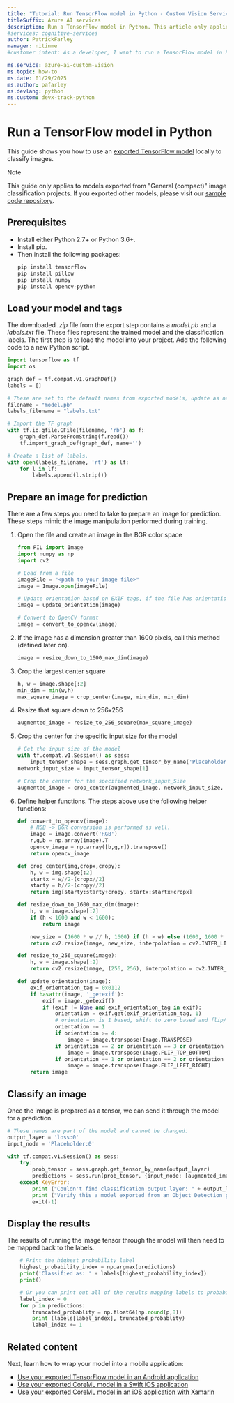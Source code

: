 ```yaml
---
title: "Tutorial: Run TensorFlow model in Python - Custom Vision Service"
titleSuffix: Azure AI services
description: Run a TensorFlow model in Python. This article only applies to models exported from image classification projects in the Custom Vision service.
#services: cognitive-services
author: PatrickFarley
manager: nitinme
#customer intent: As a developer, I want to run a TensorFlow model in Python so that I can classify images locally.

ms.service: azure-ai-custom-vision
ms.topic: how-to
ms.date: 01/29/2025
ms.author: pafarley
ms.devlang: python
ms.custom: devx-track-python
---
```


# Run a TensorFlow model in Python

This guide shows you how to use an [exported TensorFlow model](./export-your-model.md) locally to classify images.

> [!NOTE]
> This guide only applies to models exported from "General (compact)" image classification projects. If you exported other models, please visit our [sample code repository](https://github.com/Azure-Samples/customvision-export-samples).

## Prerequisites

- Install either Python 2.7+ or Python 3.6+.
- Install pip.
- Then install the following packages:
    ```bash
    pip install tensorflow
    pip install pillow
    pip install numpy
    pip install opencv-python
    ```
    
## Load your model and tags

The downloaded _.zip_ file from the export step contains a _model.pb_ and a _labels.txt_ file. These files represent the trained model and the classification labels. The first step is to load the model into your project. Add the following code to a new Python script.

```Python
import tensorflow as tf
import os

graph_def = tf.compat.v1.GraphDef()
labels = []

# These are set to the default names from exported models, update as needed.
filename = "model.pb"
labels_filename = "labels.txt"

# Import the TF graph
with tf.io.gfile.GFile(filename, 'rb') as f:
    graph_def.ParseFromString(f.read())
    tf.import_graph_def(graph_def, name='')

# Create a list of labels.
with open(labels_filename, 'rt') as lf:
    for l in lf:
        labels.append(l.strip())
```

## Prepare an image for prediction

There are a few steps you need to take to prepare an image for prediction. These steps mimic the image manipulation performed during training.

1. Open the file and create an image in the BGR color space
    
    ```Python
    from PIL import Image
    import numpy as np
    import cv2
    
    # Load from a file
    imageFile = "<path to your image file>"
    image = Image.open(imageFile)
    
    # Update orientation based on EXIF tags, if the file has orientation info.
    image = update_orientation(image)
    
    # Convert to OpenCV format
    image = convert_to_opencv(image)
    ```

1. If the image has a dimension greater than 1600 pixels, call this method (defined later on).

    ```Python
    image = resize_down_to_1600_max_dim(image)
    ```

1. Crop the largest center square

    ```Python
    h, w = image.shape[:2]
    min_dim = min(w,h)
    max_square_image = crop_center(image, min_dim, min_dim)
    ```

1. Resize that square down to 256x256

    ```Python
    augmented_image = resize_to_256_square(max_square_image)
    ```

1. Crop the center for the specific input size for the model

    ```Python
    # Get the input size of the model
    with tf.compat.v1.Session() as sess:
        input_tensor_shape = sess.graph.get_tensor_by_name('Placeholder:0').shape.as_list()
    network_input_size = input_tensor_shape[1]
    
    # Crop the center for the specified network_input_Size
    augmented_image = crop_center(augmented_image, network_input_size, network_input_size)
    
    ```

1. Define helper functions. The steps above use the following helper functions:
    
    ```Python
    def convert_to_opencv(image):
        # RGB -> BGR conversion is performed as well.
        image = image.convert('RGB')
        r,g,b = np.array(image).T
        opencv_image = np.array([b,g,r]).transpose()
        return opencv_image
    
    def crop_center(img,cropx,cropy):
        h, w = img.shape[:2]
        startx = w//2-(cropx//2)
        starty = h//2-(cropy//2)
        return img[starty:starty+cropy, startx:startx+cropx]
    
    def resize_down_to_1600_max_dim(image):
        h, w = image.shape[:2]
        if (h < 1600 and w < 1600):
            return image
    
        new_size = (1600 * w // h, 1600) if (h > w) else (1600, 1600 * h // w)
        return cv2.resize(image, new_size, interpolation = cv2.INTER_LINEAR)
    
    def resize_to_256_square(image):
        h, w = image.shape[:2]
        return cv2.resize(image, (256, 256), interpolation = cv2.INTER_LINEAR)
    
    def update_orientation(image):
        exif_orientation_tag = 0x0112
        if hasattr(image, '_getexif'):
            exif = image._getexif()
            if (exif != None and exif_orientation_tag in exif):
                orientation = exif.get(exif_orientation_tag, 1)
                # orientation is 1 based, shift to zero based and flip/transpose based on 0-based values
                orientation -= 1
                if orientation >= 4:
                    image = image.transpose(Image.TRANSPOSE)
                if orientation == 2 or orientation == 3 or orientation == 6 or orientation == 7:
                    image = image.transpose(Image.FLIP_TOP_BOTTOM)
                if orientation == 1 or orientation == 2 or orientation == 5 or orientation == 6:
                    image = image.transpose(Image.FLIP_LEFT_RIGHT)
        return image
    ```
    
## Classify an image

Once the image is prepared as a tensor, we can send it through the model for a prediction.

```Python
# These names are part of the model and cannot be changed.
output_layer = 'loss:0'
input_node = 'Placeholder:0'

with tf.compat.v1.Session() as sess:
    try:
        prob_tensor = sess.graph.get_tensor_by_name(output_layer)
        predictions = sess.run(prob_tensor, {input_node: [augmented_image] })
    except KeyError:
        print ("Couldn't find classification output layer: " + output_layer + ".")
        print ("Verify this a model exported from an Object Detection project.")
        exit(-1)
```

## Display the results

The results of running the image tensor through the model will then need to be mapped back to the labels.

```Python
    # Print the highest probability label
    highest_probability_index = np.argmax(predictions)
    print('Classified as: ' + labels[highest_probability_index])
    print()

    # Or you can print out all of the results mapping labels to probabilities.
    label_index = 0
    for p in predictions:
        truncated_probablity = np.float64(np.round(p,8))
        print (labels[label_index], truncated_probablity)
        label_index += 1
```

## Related content

Next, learn how to wrap your model into a mobile application:
* [Use your exported TensorFlow model in an Android application](https://github.com/Azure-Samples/cognitive-services-android-customvision-sample)
* [Use your exported CoreML model in a Swift iOS application](https://go.microsoft.com/fwlink/?linkid=857726)
* [Use your exported CoreML model in an iOS application with Xamarin](https://github.com/xamarin/ios-samples/tree/master/ios11/CoreMLAzureModel)
